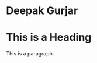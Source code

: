 # Deepak Gurjar
<html>
<head>
  <title>deepak</title>
  <link rel="icon" type="image/x-icon" href="https://cdn.logo.com/hotlink-ok/logo-social.png">
</head>
<body>

<h1>This is a Heading</h1>
<p>This is a paragraph.</p>

</body>
</html>
